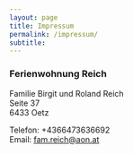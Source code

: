 ```yaml
---
layout: page
title: Impressum
permalink: /impressum/
subtitle: 
---
```


### Ferienwohnung Reich

Familie Birgit und Roland Reich  
Seite 37  
6433 Oetz

Telefon: +4366473636692  
Email: fam.reich@aon.at
